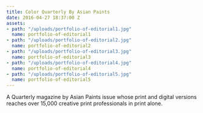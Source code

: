 ```yaml
---
title: Color Quarterly By Asian Paints
date: 2016-04-27 18:37:00 Z
assets:
- path: "/uploads/portfolio-of-editorial1.jpg"
  name: portfolio-of-editorial1
- path: "/uploads/portfolio-of-editorial2.jpg"
  name: portfolio-of-editorial2
- path: "/uploads/portfolio-of-editorial3.jpg"
  name: portfolio-of-editorial3
- path: "/uploads/portfolio-of-editorial4.jpg"
  name: portfolio-of-editorial4
- path: "/uploads/portfolio-of-editorial5.jpg"
  name: portfolio-of-editorial5
---
```


A Quarterly magazine by Asian Paints issue whose print and digital versions reaches over 15,000 creative print professionals in print alone.
